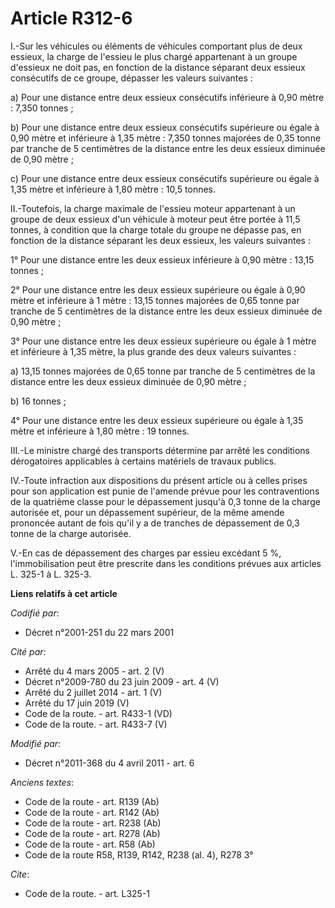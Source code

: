 # Article R312-6

I.-Sur les véhicules ou éléments de véhicules comportant plus de deux essieux, la charge de l'essieu le plus chargé
appartenant à un groupe d'essieux ne doit pas, en fonction de la distance séparant deux essieux consécutifs de ce groupe,
dépasser les valeurs suivantes : 

a) Pour une distance entre deux essieux consécutifs inférieure à 0,90 mètre : 7,350 tonnes ; 

b) Pour une distance entre deux essieux consécutifs supérieure ou égale à 0,90 mètre et inférieure à 1,35 mètre : 7,350
tonnes majorées de 0,35 tonne par tranche de 5 centimètres de la distance entre les deux essieux diminuée de 0,90 mètre ; 

c) Pour une distance entre deux essieux consécutifs supérieure ou égale à 1,35 mètre et inférieure à 1,80 mètre : 10,5
tonnes. 

II.-Toutefois, la charge maximale de l'essieu moteur appartenant à un groupe de deux essieux d'un véhicule à moteur peut être
portée à 11,5 tonnes, à condition que la charge totale du groupe ne dépasse pas, en fonction de la distance séparant les deux
essieux, les valeurs suivantes : 

1° Pour une distance entre les deux essieux inférieure à 0,90 mètre : 13,15 tonnes ; 

2° Pour une distance entre les deux essieux supérieure ou égale à 0,90 mètre et inférieure à 1 mètre : 13,15 tonnes majorées
de 0,65 tonne par tranche de 5 centimètres de la distance entre les deux essieux diminuée de 0,90 mètre ; 

3° Pour une distance entre les deux essieux supérieure ou égale à 1 mètre et inférieure à 1,35 mètre, la plus grande des deux
valeurs suivantes : 

a) 13,15 tonnes majorées de 0,65 tonne par tranche de 5 centimètres de la distance entre les deux essieux diminuée de 0,90
mètre ; 

b) 16 tonnes ; 

4° Pour une distance entre les deux essieux supérieure ou égale à 1,35 mètre et inférieure à 1,80 mètre : 19 tonnes. 

III.-Le ministre chargé des transports détermine par arrêté les conditions dérogatoires applicables à certains matériels de
travaux publics. 

IV.-Toute infraction aux dispositions du présent article ou à celles prises pour son application est punie de l'amende prévue
pour les contraventions de la quatrième classe pour le dépassement jusqu'à 0,3 tonne de la charge autorisée et, pour un
dépassement supérieur, de la même amende prononcée autant de fois qu'il y a de tranches de dépassement de 0,3 tonne de la
charge autorisée.

V.-En cas de dépassement des charges par essieu excédant 5 %, l'immobilisation peut être prescrite dans les conditions
prévues aux articles L. 325-1 à L. 325-3.

**Liens relatifs à cet article**

_Codifié par_:

  - Décret n°2001-251 du 22 mars 2001

_Cité par_:

  - Arrêté du 4 mars 2005 - art. 2 (V)
  - Décret n°2009-780 du 23 juin 2009 - art. 4 (V)
  - Arrêté du 2 juillet 2014 - art. 1 (V)
  - Arrêté du 17 juin 2019 (V)
  - Code de la route. - art. R433-1 (VD)
  - Code de la route. - art. R433-7 (V)

_Modifié par_:

  - Décret n°2011-368 du 4 avril 2011 - art. 6

_Anciens textes_:

  - Code de la route - art. R139 (Ab)
  - Code de la route - art. R142 (Ab)
  - Code de la route - art. R238 (Ab)
  - Code de la route - art. R278 (Ab)
  - Code de la route - art. R58 (Ab)
  - Code de la route R58, R139, R142, R238 (al. 4), R278 3°

_Cite_:

  - Code de la route. - art. L325-1
